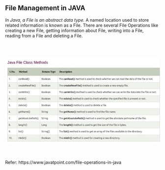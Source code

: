 ## File Management in JAVA

*In Java, a File is an abstract data type.* A named location used to store related information is known as a File. There are several File Operations like creating a new File, getting information about File, writing into a File, reading from a File and deleting a File.

<br/>
<br/>

![File options](https://github.com/vasanthkumar18/OOPS_Lab/blob/main/RandomImages/imgtable.jpeg?raw=true)

<br/>
<br/>
Refer: https://www.javatpoint.com/file-operations-in-java

